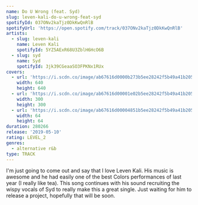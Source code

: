 ```yaml
---
name: Do U Wrong (feat. Syd)
slug: leven-kali-do-u-wrong-feat-syd
spotifyId: 037ONv2kaTjz0DkKwQnRlB
spotifyUrl: 'https://open.spotify.com/track/037ONv2kaTjz0DkKwQnRlB'
artists:
  - slug: leven-kali
    name: Leven Kali
    spotifyId: 5YZ5AExR68U3ZblH6HcO6B
  - slug: syd
    name: Syd
    spotifyId: 3jk39CGeaaSO3FPKNx1RUx
covers:
  - url: 'https://i.scdn.co/image/ab67616d0000b273b5ee28242f5b49a41b205ad3'
    width: 640
    height: 640
  - url: 'https://i.scdn.co/image/ab67616d00001e02b5ee28242f5b49a41b205ad3'
    width: 300
    height: 300
  - url: 'https://i.scdn.co/image/ab67616d00004851b5ee28242f5b49a41b205ad3'
    width: 64
    height: 64
duration: 280266
release: '2019-05-10'
rating: LEVEL_2
genres:
  - alternative r&b
type: TRACK
---
```

I'm just going to come out and say that I love Leven Kali. His music is awesome and he
had easily one of the best Colors performances of last year (I really like tea). This
song continues with his sound recruiting the wispy vocals of Syd to really make this a
great single. Just waiting for him to release a project, hopefully that will be soon.
